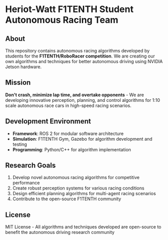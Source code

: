# Heriot-Watt F1TENTH Student Autonomous Racing Team

## About
This repository contains autonomous racing algorithms developed by students for the **F1TENTH/RoboRacer competition**. We are creating our own algorithms and techniques for better autonomous driving using NVIDIA Jetson hardware.

## Mission
**Don't crash, minimize lap time, and overtake opponents** - We are developing innovative perception, planning, and control algorithms for 1:10 scale autonomous race cars in high-speed racing scenarios.

## Development Environment
- **Framework**: ROS 2 for modular software architecture
- **Simulation**: F1TENTH Gym, Gazebo for algorithm development and testing
- **Programming**: Python/C++ for algorithm implementation

## Research Goals
1. Develop novel autonomous racing algorithms for competitive performance
2. Create robust perception systems for various racing conditions  
3. Design efficient planning algorithms for multi-agent racing scenarios
4. Contribute to the open-source F1TENTH community

## License
MIT License - All algorithms and techniques developed are open-source to benefit the autonomous driving research community
